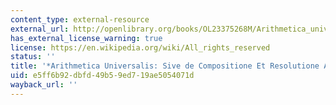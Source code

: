 ```yaml
---
content_type: external-resource
external_url: http://openlibrary.org/books/OL23375268M/Arithmetica_universalis
has_external_license_warning: true
license: https://en.wikipedia.org/wiki/All_rights_reserved
status: ''
title: '*Arithmetica Universalis: Sive de Compositione Et Resolutione Arithmetica*'
uid: e5ff6b92-dbfd-49b5-9ed7-19ae5054071d
wayback_url: ''
---
```

